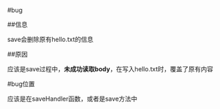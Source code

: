 #bug

##信息

save会删除原有hello.txt的信息

##原因

应该是save过程中，**未成功读取body**，在写入hello.txt时，覆盖了原有内容

#bug位置

应该是在saveHandler函数，或者是save方法中
